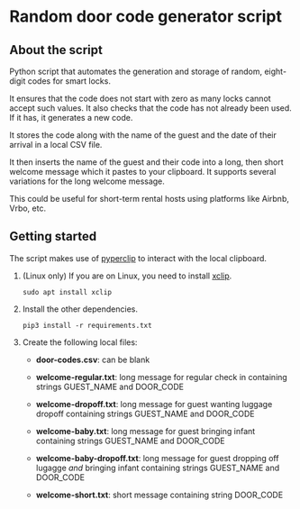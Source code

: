 # Random door code generator script

## About the script

Python script that automates the generation and storage of random, 
eight-digit codes for smart locks. 

It ensures that the code does not start with zero as many locks cannot
accept such values. It also checks that the code has not already been
used. If it has, it generates a new code.

It stores the code along with the name of the guest and the date of their 
arrival in a local CSV file. 

It then inserts the name of the guest and their code into a long, then 
short welcome message which it pastes to your clipboard. It supports several 
variations for the long welcome message.

This could be useful for short-term rental hosts using platforms like 
Airbnb, Vrbo, etc.


## Getting started

The script makes use of [pyperclip](https://github.com/asweigart/pyperclip) 
to interact with the local clipboard. 

1. (Linux only) If you are on Linux, you need to 
   install [xclip](https://github.com/astrand/xclip). 

   ```
   sudo apt install xclip
   ```

1. Install the other dependencies.

   ```
   pip3 install -r requirements.txt
   ```

1. Create the following local files:

   - **door-codes.csv**: can be blank

   - **welcome-regular.txt**: long message for regular check in containing strings 
     GUEST_NAME and DOOR_CODE

   - **welcome-dropoff.txt**: long message for guest wanting luggage dropoff containing 
     strings GUEST_NAME and DOOR_CODE

   - **welcome-baby.txt**: long message for guest bringing infant containing strings 
     GUEST_NAME and DOOR_CODE

   - **welcome-baby-dropoff.txt**: long message for guest dropping off lugagge _and_ bringing 
     infant containing strings GUEST_NAME and DOOR_CODE

   - **welcome-short.txt**: short message containing string DOOR_CODE

